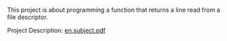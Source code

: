 This project is about programming a function that returns a line read from a file descriptor.

Project Description: [en.subject.pdf](https://github.com/mbrettsc/get_next_line/files/10871867/en.subject.pdf)
